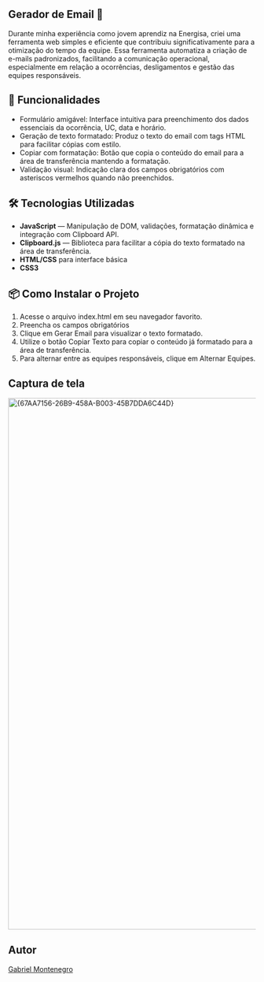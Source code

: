 ## Gerador de Email 📧

Durante minha experiência como jovem aprendiz na Energisa, criei uma ferramenta web simples e eficiente que contribuiu significativamente para a otimização do tempo da equipe. Essa ferramenta automatiza a criação de e-mails padronizados, facilitando a comunicação operacional, especialmente em relação a ocorrências, desligamentos e gestão das equipes responsáveis.

## 🚀 Funcionalidades 

- Formulário amigável: Interface intuitiva para preenchimento dos dados essenciais da ocorrência, UC, data e horário.
- Geração de texto formatado: Produz o texto do email com tags HTML para facilitar cópias com estilo.
- Copiar com formatação: Botão que copia o conteúdo do email para a área de transferência mantendo a formatação.
- Validação visual: Indicação clara dos campos obrigatórios com asteriscos vermelhos quando não preenchidos.

## 🛠️ Tecnologias Utilizadas

- **JavaScript** — Manipulação de DOM, validações, formatação dinâmica e integração com Clipboard API.
- **Clipboard.js** — Biblioteca para facilitar a cópia do texto formatado na área de transferência.
- **HTML/CSS** para interface básica
- **CSS3**

## 📦 Como Instalar o Projeto

1. Acesse o arquivo index.html em seu navegador favorito.
2. Preencha os campos obrigatórios
3. Clique em Gerar Email para visualizar o texto formatado.
4. Utilize o botão Copiar Texto para copiar o conteúdo já formatado para a área de transferência.
5. Para alternar entre as equipes responsáveis, clique em Alternar Equipes.

## Captura de tela
<img width="1920" height="1080" alt="{67AA7156-26B9-458A-B003-45B7DDA6C44D}" src="https://github.com/user-attachments/assets/461ea2d5-09bd-4ee0-b959-1a9c6c8d6e39" />

## Autor
[Gabriel Montenegro](https://www.linkedin.com/in/gabriel-montenegro7/)





